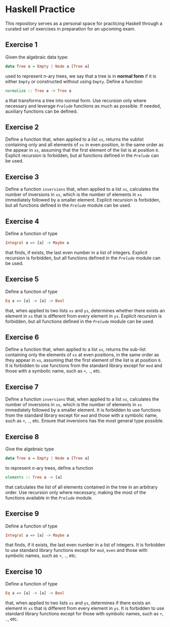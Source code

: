 # Haskell Practice
This repository serves as a personal space for practicing Haskell through a curated set of exercises in preparation for an upcoming exam.

## Exercise 1
Given the algebraic data type:
```haskell
data Tree a = Empty | Node a [Tree a]
```
used to represent *n*-ary trees, we say that a tree is in **normal form** if it is either `Empty` or constructed without using `Empty`. Define a function 
```haskell
normalize :: Tree a -> Tree a
``` 
a that transforms a tree into normal form. Use recursion only where necessary and leverage *`Prelude`* functions as much as possible. If needed, auxiliary functions can be defined.

## Exercise 2
Define a function that, when applied to a list `xs`, returns the sublist containing only and all elements of `xs` in even position, in the same order as the appear in `xs`, assuming that the first element of the list is at position `0`. Explicit recursion is forbidden, but al functions defined in the *`Prelude`* can be used.

## Exercise 3
Define a function `inversions` that, when applied to a list `xs`, calculates the number of inversions in `xs`, which is the number of elements in `xs` immediately followed by a smaller element. Explicit recursion is forbidden, but all functions defined in the *`Prelude`* module can be used.

## Exercise 4
Define a function of type
```haskell
Integral a => [a] -> Maybe a
```
that finds, if exists, the last even number in a list of integers. Explicit recursion is forbidden, but all functions defined in the *`Prelude`* module can be used.

## Exercise 5
Define a function of type
```haskell
Eq a => [a] -> [a] -> Bool
```
that, when applied to two lists `xs` and `ys`, determines whether there exists an element in `xs` that is different from every element in `ys`. Explicit recursion is forbidden, but all functions defined in the *`Prelude`* module can be used.

## Exercise 6
Define a function that, when applied to a list `xs`, returns the sub-list containing only the elements of `xs` at even positions, in the same order as they appear in `xs`, assuming that the first element of the list is at position `0`. It is forbidden to use functions from the standard library except for `mod` and those with a symbolic name, such as `+`, `.`, etc.

## Exercise 7
Define a function `inversions` that, when applied to a list `xs`, calculates the number of inversions in `xs`, which is the number of elements in `xs` immediately followed by a smaller element. It is forbidden to use functions from the standard library except for `mod` and those with a symbolic name, such as `+`, `.`, etc. Ensure that inversions has the most general type possible.

## Exercise 8
Give the algebraic type
```haskell
data Tree a = Empty | Node a [Tree a]
```
to represent *n*-ary trees, define a function
```haskell
elements :: Tree a -> [a]
```
that calculates the list of all elements contained in the tree in an arbitrary order. Use recursion only where necessary, making the most of the functions available in the *`Prelude`* module.

## Exercise 9
Define a function of type
```haskell
Integral a => [a] -> Maybe a
```
that finds, if it exists, the last even number in a list of integers. It is forbidden to use standard library functions except for `mod`, `even` and those with symbolic names, such as `+`, `.`, etc.

## Exercise 10
Define a function of type
```haskell
Eq a => [a] -> [a] -> Bool
```
that, when applied to two lists `xs` and `ys`, determines if there exists an element in `xs` that is different from every element in `ys`. It is forbidden to use standard library functions except for those with symbolic names, such as `+`, `.`, etc.